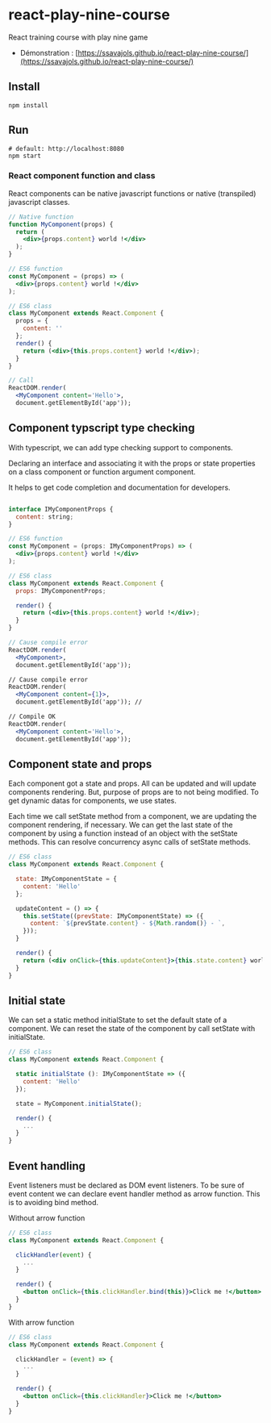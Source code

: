 # react-play-nine-course

React training course with play nine game

- Démonstration : [https://ssavajols.github.io/react-play-nine-course/](https://ssavajols.github.io/react-play-nine-course/)

## Install
```shell
npm install
```

## Run

```shell
# default: http://localhost:8080
npm start
```

### React component function and class

React components can be native javascript functions or native (transpiled) javascript classes.

```jsx
// Native function
function MyComponent(props) {
  return (
    <div>{props.content} world !</div>
  );
}

// ES6 function
const MyComponent = (props) => (
  <div>{props.content} world !</div>
);

// ES6 class
class MyComponent extends React.Component {
  props = {
    content: ''
  };
  render() {
    return (<div>{this.props.content} world !</div>);
  }
}

// Call
ReactDOM.render(
  <MyComponent content='Hello'>,
  document.getElementById('app'));
```

## Component typscript type checking

With typescript, we can add type checking support to components.

Declaring an interface and associating it with the props or state properties on a class component or function argument component.

It helps to get code completion and documentation for developers.

```jsx

interface IMyComponentProps {
  content: string;
}

// ES6 function
const MyComponent = (props: IMyComponentProps) => (
  <div>{props.content} world !</div>
);

// ES6 class
class MyComponent extends React.Component {
  props: IMyComponentProps;

  render() {
    return (<div>{this.props.content} world !</div>);
  }
}

// Cause compile error
ReactDOM.render(
  <MyComponent>,
  document.getElementById('app'));

// Cause compile error
ReactDOM.render(
  <MyComponent content={1}>,
  document.getElementById('app')); // 

// Compile OK
ReactDOM.render(
  <MyComponent content='Hello'>,
  document.getElementById('app'));
```

## Component state and props

Each component got a state and  props. All can be updated and will update components rendering. But, purpose of props are to not being modified. To get dynamic datas for components, we use states. 

Each time we call setState method from a component, we are updating the component rendering, if necessary. We can get the last state of the component by using a function instead of an object with the setState methods. This can resolve concurrency async calls of setState methods.

```jsx
// ES6 class
class MyComponent extends React.Component {

  state: IMyComponentState = {
    content: 'Hello'
  };

  updateContent = () => {
    this.setState((prevState: IMyComponentState) => ({
      content: `${prevState.content} - ${Math.random()} - `,
    }));
  }

  render() {
    return (<div onClick={this.updateContent}>{this.state.content} world !</div>);
  }
}
```

## Initial state

We can set a static method initialState to set the default state of a component. We can reset the state of the component by call setState with initialState.

```jsx
// ES6 class
class MyComponent extends React.Component {

  static initialState (): IMyComponentState => ({
    content: 'Hello'
  });

  state = MyComponent.initialState();

  render() {
    ...
  }
}
```

## Event handling

Event listeners must be declared as DOM event listeners.
To be sure of event content we can declare event handler method as arrow function. This is to avoiding bind method.

Without arrow function

```jsx
// ES6 class
class MyComponent extends React.Component {

  clickHandler(event) {
    ...
  }

  render() {
    <button onClick={this.clickHandler.bind(this)}>Click me !</button>
  }
}
```

With arrow function

```jsx
// ES6 class
class MyComponent extends React.Component {

  clickHandler = (event) => {
    ...
  }

  render() {
    <button onClick={this.clickHandler}>Click me !</button>
  }
}
```